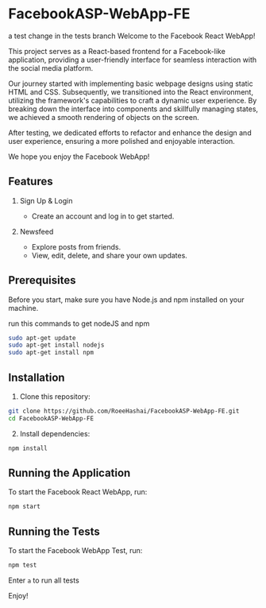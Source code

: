 # FacebookASP-WebApp-FE
a test change in the tests branch
Welcome to the Facebook React WebApp!

This project serves as a React-based frontend for a Facebook-like application, providing a user-friendly interface for seamless interaction with the social media platform.

Our journey started with implementing basic webpage designs using static HTML and CSS. Subsequently, we transitioned into the React environment, utilizing the framework's capabilities to craft a dynamic user experience. By breaking down the interface into components and skillfully managing states, we achieved a smooth rendering of objects on the screen.

After testing, we dedicated efforts to refactor and enhance the design and user experience, ensuring a more polished and enjoyable interaction. 

We hope you enjoy the Facebook WebApp!

## Features
1. Sign Up & Login
    * Create an account and log in to get started.

2. Newsfeed
    * Explore posts from friends.
    * View, edit, delete, and share your own updates.

## Prerequisites
Before you start, make sure you have Node.js and npm installed on your machine.

run this commands to get nodeJS and npm
 ```sh
sudo apt-get update
sudo apt-get install nodejs
sudo apt-get install npm
  ```

## Installation
1. Clone this repository:
 ```sh
git clone https://github.com/RoeeHashai/FacebookASP-WebApp-FE.git
cd FacebookASP-WebApp-FE
  ```

2. Install dependencies:
```sh
npm install
```

## Running the Application
To start the Facebook React WebApp, run:
```sh
npm start
```

## Running the Tests
To start the Facebook WebApp Test, run:
```sh
npm test
```
Enter `a` to run all tests

Enjoy!


